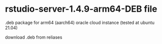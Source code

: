 # rstudio-server-1.4.9-arm64-DEB file
.deb package for arm64 (aarch64) oracle cloud instance (tested at ubuntu 21.04)

download .deb from reliases
